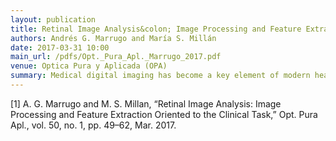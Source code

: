 ```yaml
---
layout: publication
title: Retinal Image Analysis&colon; Image Processing and Feature Extraction Oriented to the Clinical Task
authors: Andrés G. Marrugo and María S. Millán
date: 2017-03-31 10:00
main_url: /pdfs/Opt._Pura_Apl._Marrugo_2017.pdf
venue: Optica Pura y Aplicada (OPA)
summary: Medical digital imaging has become a key element of modern health care procedures. It provides visual documentation and a permanent record for the patients, and most important the ability to extract quantitative information about many diseases. Modern ophthalmology relies on the advances in digital imaging and computing power. In this paper we present an overview of the results from the doctoral dissertation by Andrés G. Marrugo. This dissertation contributes to the digital analysis of retinal images and the problems that arise along the imaging pipeline of fundus photography, a field that is commonly referred to as retinal image analysis. We have dealt with and proposed solutions to problems that arise in retinal image acquisition and longitudinal monitoring of retinal disease evolution. Specifically, non-uniform illumination compensation, poor image quality, automated focusing, image segmentation, change detection, space-invariant (SI) and space-variant (SV) blind deconvolution (BD). Digital retinal image analysis can be effective and cost-efficient for disease management, computer-aided diagnosis, screening and telemedicine and applicable to a variety of disorders such as glaucoma, macular degeneration, and retinopathy.
---
```


[1]	A. G. Marrugo and M. S. Millan, “Retinal Image Analysis: Image Processing and Feature Extraction Oriented to the Clinical Task,” Opt. Pura Apl., vol. 50, no. 1, pp. 49–62, Mar. 2017.